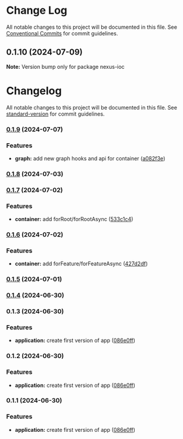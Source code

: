 # Change Log

All notable changes to this project will be documented in this file.
See [Conventional Commits](https://conventionalcommits.org) for commit guidelines.

## 0.1.10 (2024-07-09)

**Note:** Version bump only for package nexus-ioc





# Changelog

All notable changes to this project will be documented in this file. See [standard-version](https://github.com/conventional-changelog/standard-version) for commit guidelines.

### [0.1.9](https://github.com/Isqanderm/ioc/compare/v0.1.8...v0.1.9) (2024-07-07)


### Features

* **graph:** add new graph hooks and api for container ([a082f3e](https://github.com/Isqanderm/ioc/commit/a082f3e48450995cdd8f4761e8a0e6a7330b05b1))

### [0.1.8](https://github.com/Isqanderm/ioc/compare/v0.1.7...v0.1.8) (2024-07-03)

### [0.1.7](https://github.com/Isqanderm/ioc/compare/v0.1.6...v0.1.7) (2024-07-02)


### Features

* **container:** add forRoot/forRootAsync ([533c1c4](https://github.com/Isqanderm/ioc/commit/533c1c4a6bc99a611584574e5b4717416f86af0f))

### [0.1.6](https://github.com/Isqanderm/ioc/compare/v0.1.5...v0.1.6) (2024-07-02)


### Features

* **container:** add forFeature/forFeatureAsync ([427d2df](https://github.com/Isqanderm/ioc/commit/427d2dfaa1792746c68c6909ecec35a5805024ae))

### [0.1.5](https://github.com/Isqanderm/ioc/compare/v0.1.4...v0.1.5) (2024-07-01)

### [0.1.4](https://github.com/Isqanderm/ioc/compare/v0.1.3...v0.1.4) (2024-06-30)

### 0.1.3 (2024-06-30)


### Features

* **application:** create first version of app ([086e0ff](https://github.com/Isqanderm/ioc/commit/086e0ff1fad889c253b7bf25e134f0048976c1eb))

### 0.1.2 (2024-06-30)


### Features

* **application:** create first version of app ([086e0ff](https://github.com/Isqanderm/ioc/commit/086e0ff1fad889c253b7bf25e134f0048976c1eb))

### 0.1.1 (2024-06-30)


### Features

* **application:** create first version of app ([086e0ff](https://github.com/Isqanderm/ioc/commit/086e0ff1fad889c253b7bf25e134f0048976c1eb))
